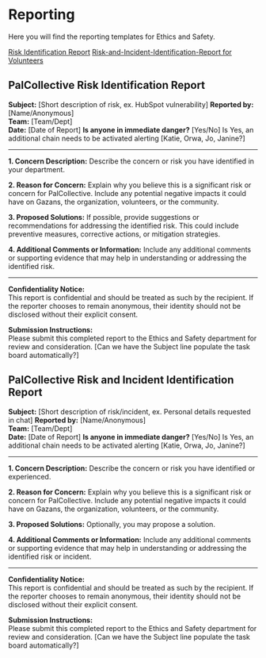 # Reporting
Here you will find the reporting templates for Ethics and Safety. 

[Risk Identification Report](#PalCollective-Risk-Identification-Report)
[Risk-and-Incident-Identification-Report for Volunteers](#PalCollective-Risk-and-Incident-Identification-Report)





## **PalCollective Risk Identification Report**

**Subject:** [Short description of risk, ex. HubSpot vulnerability] 
**Reported by:** [Name/Anonymous]  
**Team:** [Team/Dept]  
**Date:** [Date of Report]
**Is anyone in immediate danger?** [Yes/No] Is Yes, an additional chain needs to be activated alerting [Katie, Orwa, Jo, Janine?] 

----------

**1. Concern Description:** Describe the concern or risk you have identified in your department.
<br>


**2. Reason for Concern:** Explain why you believe this is a significant risk or concern for PalCollective. Include any potential negative impacts it could have on Gazans, the organization, volunteers, or the community.
<br>


**3. Proposed Solutions:** If possible, provide suggestions or recommendations for addressing the identified risk. This could include preventive measures, corrective actions, or mitigation strategies.
<br>


**4. Additional Comments or Information:** Include any additional comments or supporting evidence that may help in understanding or addressing the identified risk.
<br>

----------

**Confidentiality Notice:**  
This report is confidential and should be treated as such by the recipient. If the reporter chooses to remain anonymous, their identity should not be disclosed without their explicit consent.

**Submission Instructions:**  
Please submit this completed report to the Ethics and Safety department for review and consideration. [Can we have the Subject line populate the task board automatically?]


## **PalCollective Risk and Incident Identification Report**

**Subject:** [Short description of risk/incident, ex. Personal details requested in chat] 
**Reported by:** [Name/Anonymous]  
**Team:** [Team/Dept]  
**Date:** [Date of Report]
**Is anyone in immediate danger?** [Yes/No] Is Yes, an additional chain needs to be activated alerting [Katie, Orwa, Jo, Janine?] 

----------

**1. Concern Description:** Describe the concern or risk you have identified or experienced.
<br>


**2. Reason for Concern:** Explain why you believe this is a significant risk or concern for PalCollective. Include any potential negative impacts it could have on Gazans, the organization, volunteers, or the community.
<br>


**3. Proposed Solutions:** Optionally, you may propose a solution.
<br>


**4. Additional Comments or Information:** Include any additional comments or supporting evidence that may help in understanding or addressing the identified risk or incident.
<br>

----------

**Confidentiality Notice:**  
This report is confidential and should be treated as such by the recipient. If the reporter chooses to remain anonymous, their identity should not be disclosed without their explicit consent.

**Submission Instructions:**  
Please submit this completed report to the Ethics and Safety department for review and consideration. [Can we have the Subject line populate the task board automatically?]
